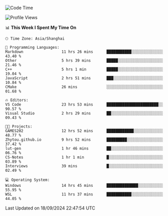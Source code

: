 <!--START_SECTION:waka-->
![Code Time](http://img.shields.io/badge/Code%20Time-2%2C001%20hrs%2023%20mins-blue)

![Profile Views](http://img.shields.io/badge/Profile%20Views-0-blue)

📊 **This Week I Spent My Time On** 

```text
🕑︎ Time Zone: Asia/Shanghai

💬 Programming Languages: 
Markdown                 11 hrs 26 mins      ███████████░░░░░░░░░░░░░░   43.40 % 
Other                    5 hrs 39 mins       █████░░░░░░░░░░░░░░░░░░░░   21.46 % 
C++                      5 hrs 1 min         █████░░░░░░░░░░░░░░░░░░░░   19.04 % 
JavaScript               2 hrs 51 mins       ███░░░░░░░░░░░░░░░░░░░░░░   10.84 % 
CMake                    26 mins             ░░░░░░░░░░░░░░░░░░░░░░░░░   01.68 % 

🔥 Editors: 
VS Code                  23 hrs 53 mins      ███████████████████████░░   90.57 % 
Visual Studio            2 hrs 29 mins       ██░░░░░░░░░░░░░░░░░░░░░░░   09.43 % 

🐱‍💻 Projects: 
GAMES202                 12 hrs 52 mins      ████████████░░░░░░░░░░░░░   48.77 % 
Zhytou.github.io         9 hrs 52 mins       █████████░░░░░░░░░░░░░░░░   37.42 % 
lut-gen                  1 hr 46 mins        ██░░░░░░░░░░░░░░░░░░░░░░░   06.76 % 
CS-Notes                 1 hr 1 min          █░░░░░░░░░░░░░░░░░░░░░░░░   03.89 % 
Interviews               39 mins             █░░░░░░░░░░░░░░░░░░░░░░░░   02.49 % 

💻 Operating System: 
Windows                  14 hrs 45 mins      ██████████████░░░░░░░░░░░   55.95 % 
WSL                      11 hrs 37 mins      ███████████░░░░░░░░░░░░░░   44.05 % 
```


 Last Updated on 18/09/2024 22:47:54 UTC
<!--END_SECTION:waka-->